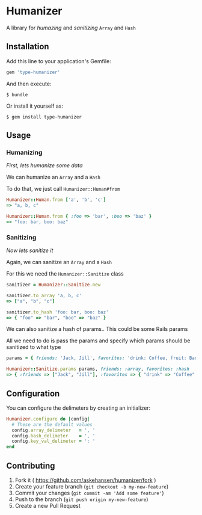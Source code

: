 # Humanizer

A library for *humazing* and *sanitizing* `Array` and `Hash`

## Installation

Add this line to your application's Gemfile:

```ruby
gem 'type-humanizer'
```

And then execute:

    $ bundle

Or install it yourself as:

    $ gem install type-humanizer

## Usage

### Humanizing

*First, lets humanize some data*

 We can humanize an `Array` and a `Hash`

To do that, we just call `Humanizer::Human#from`

```ruby
Humanizer::Human.from ['a', 'b', 'c']
=> "a, b, c"

Humanizer::Human.from { :foo => 'bar', :boo => 'baz' }
=> "foo: bar, boo: baz"
```

### Sanitizing

*Now lets sanitize it*

Again, we can sanitize an `Array` and a `Hash`

For this we need the `Humanizer::Sanitize` class

```ruby
sanitizer = Humanizer::Sanitize.new

sanitizer.to_array 'a, b, c'
=> ["a", "b", "c"]

sanitizer.to_hash 'foo: bar, boo: baz'
=> { "foo" => "bar", "boo" => "baz" }
```
    
We can also sanitize a hash of params.. This could be some Rails params

All we need to do is pass the params and specify which params should be sanitized to what type

```ruby
params = { friends: 'Jack, Jill', favorites: 'drink: Coffee, fruit: Banana' }

Humanizer::Sanitize.params params, friends: :array, favorites: :hash
=> { :friends => ["Jack", "Jill"], :favorites => { "drink" => "Coffee", "fruit" => "Banana" } }
```

## Configuration

You can configure the delimeters by creating an initializer:

```ruby
Humanizer.configure do |config|
  # These are the default values
  config.array_delimeter   = ', '
  config.hash_delimeter    = ', '
  config.key_val_delimeter = ': '
end
```

## Contributing

1. Fork it ( https://github.com/askehansen/humanizer/fork )
2. Create your feature branch (`git checkout -b my-new-feature`)
3. Commit your changes (`git commit -am 'Add some feature'`)
4. Push to the branch (`git push origin my-new-feature`)
5. Create a new Pull Request
    
